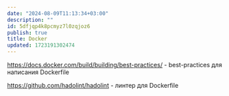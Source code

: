 ```yaml
---
date: "2024-08-09T11:13:34+03:00"
description: ""
id: 5dfjqp4k8pcmyz7l0zqjoz6
publish: true
title: Docker
updated: 1723191302474
---
```


<https://docs.docker.com/build/building/best-practices/> - best-practices для написания Dockerfile

<https://github.com/hadolint/hadolint> - линтер для Dockerfile